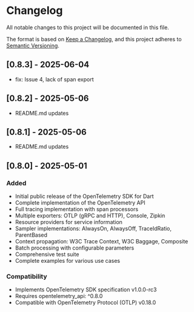 # Changelog

All notable changes to this project will be documented in this file.

The format is based on [Keep a Changelog](https://keepachangelog.com/en/1.0.0/),
and this project adheres to [Semantic Versioning](https://semver.org/spec/v2.0.0.html).

## [0.8.3] - 2025-06-04
- fix: Issue 4, lack of span export

## [0.8.2] - 2025-05-06
- README.md updates

## [0.8.1] - 2025-05-06
- README.md updates

## [0.8.0] - 2025-05-01

### Added
- Initial public release of the OpenTelemetry SDK for Dart
- Complete implementation of the OpenTelemetry API
- Full tracing implementation with span processors
- Multiple exporters: OTLP (gRPC and HTTP), Console, Zipkin
- Resource providers for service information
- Sampler implementations: AlwaysOn, AlwaysOff, TraceIdRatio, ParentBased
- Context propagation: W3C Trace Context, W3C Baggage, Composite
- Batch processing with configurable parameters
- Comprehensive test suite
- Complete examples for various use cases

### Compatibility
- Implements OpenTelemetry SDK specification v1.0.0-rc3
- Requires opentelemetry_api: ^0.8.0
- Compatible with OpenTelemetry Protocol (OTLP) v0.18.0
